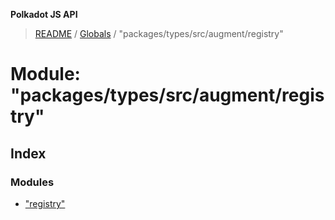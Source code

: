 **Polkadot JS API**

> [README](../README.md) / [Globals](../globals.md) / "packages/types/src/augment/registry"

# Module: "packages/types/src/augment/registry"

## Index

### Modules

* ["registry"](_packages_types_src_augment_registry_._registry_.md)
